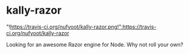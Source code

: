 kally-razor
===========

"!https://travis-ci.org/nufyoot/kally-razor.png!":https://travis-ci.org/nufyoot/kally-razor

Looking for an awesome Razor engine for Node.  Why not roll your own?
